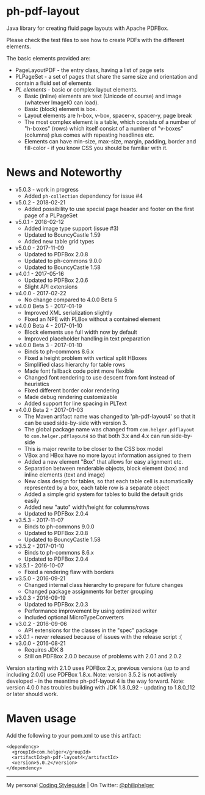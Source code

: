# ph-pdf-layout

Java library for creating fluid page layouts with Apache PDFBox.

Please check the test files to see how to create PDFs with the different elements.

The basic elements provided are:
* PageLayoutPDF - the entry class, having a list of page sets
* PLPageSet - a set of pages that share the same size and orientation and contain a fluid set of elements
* *PL elements* - basic or complex layout elements.
  * Basic (inline) elements are text (Unicode of course) and image (whatever ImageIO can load).
  * Basic (block) element is box. 
  * Layout elements are h-box, v-box, spacer-x, spacer-y, page break
  * The most complex element is a table, which consists of a number of "h-boxes" (rows) which itself consist of a number of "v-boxes" (columns) plus comes with repeating headlines etc.
  * Elements can have min-size, max-size, margin, padding, border and fill-color - if you know CSS you should be familiar with it.

# News and Noteworthy

* v5.0.3 - work in progress
  * Added `ph-collection` dependency for issue #4
* v5.0.2 - 2018-02-21
  * Added possibility to use special page header and footer on the first page of a PLPageSet
* v5.0.1 - 2018-02-12
  * Added image type support (issue #3)
  * Updated to BouncyCastle 1.59
  * Added new table grid types
* v5.0.0 - 2017-11-09
  * Updated to PDFBox 2.0.8
  * Updated to ph-commons 9.0.0
  * Updated to BouncyCastle 1.58
* v4.0.1 - 2017-05-16
  * Updated to PDFBox 2.0.6
  * Slight API extensions
* v4.0.0 - 2017-02-22
  * No change compared to 4.0.0 Beta 5
* v4.0.0 Beta 5 - 2017-01-19
  * Improved XML serialization slightly
  * Fixed an NPE with PLBox without a contained element
* v4.0.0 Beta 4 - 2017-01-10
  * Block elements use full width now by default
  * Improved placeholder handling in text preparation
* v4.0.0 Beta 3 - 2017-01-10
  * Binds to ph-commons 8.6.x
  * Fixed a height problem with vertical split HBoxes
  * Simplified class hierarchy for table rows
  * Made font fallback code point more flexible
  * Changed font rendering to use descent from font instead of heuristics
  * Fixed different border color rendering
  * Made debug rendering customizable
  * Added support for line spacing in PLText
* v4.0.0 Beta 2 - 2017-01-03
  * The Maven artifact name was changed to 'ph-pdf-layout4' so that it can be used side-by-side with version 3.
  * The global package name was changed from `com.helger.pdflayout` to `com.helger.pdflayout4` so that both 3.x and 4.x can run side-by-side
  * This is major rewrite to be closer to the CSS box model
  * VBox and HBox have no more layout information assigned to them
  * Added a new element "Box" that allows for easy alignment etc.
  * Separation between renderable objects, block element (box) and inline elements (text and image)
  * New class design for tables, so that each table cell is automatically represented by a box, each table row is a separate object
  * Added a simple grid system for tables to build the default grids easily
  * Added new "auto" width/height for columns/rows
  * Updated to PDFBox 2.0.4
* v3.5.3 - 2017-11-07
  * Binds to ph-commons 9.0.0
  * Updated to PDFBox 2.0.8
  * Updated to BouncyCastle 1.58
* v3.5.2 - 2017-01-10
  * Binds to ph-commons 8.6.x
  * Updated to PDFBox 2.0.4
* v3.5.1 - 2016-10-07
  * Fixed a rendering flaw with borders
* v3.5.0 - 2016-09-21
  * Changed internal class hierarchy to prepare for future changes
  * Changed package assignments for better grouping
* v3.0.3 - 2016-09-19
  * Updated to PDFBox 2.0.3
  * Performance improvement by using optimized writer
  * Included optional MicroTypeConverters
* v3.0.2 - 2016-09-06
  * API extensions for the classes in the "spec" package
* v3.0.1 - never released because of issues with the release script :(   
* v3.0.0 - 2016-08-21
  * Requires JDK 8
  * Still on PDFBox 2.0.0 because of problems with 2.0.1 and 2.0.2

Version starting with 2.1.0 uses PDFBox 2.x, previous versions (up to and including 2.0.0) use PDFBox 1.8.x.
Note: version 3.5.2 is not actively developed - in the meantime ph-pdf-layout 4 is the way forward.
Note: version 4.0.0 has troubles building with JDK 1.8.0_92 - updating to 1.8.0_112 or later should work.

# Maven usage
Add the following to your pom.xml to use this artifact:
```
<dependency>
  <groupId>com.helger</groupId>
  <artifactId>ph-pdf-layout4</artifactId>
  <version>5.0.2</version>
</dependency>
```

---

My personal [Coding Styleguide](https://github.com/phax/meta/blob/master/CodingStyleguide.md) |
On Twitter: <a href="https://twitter.com/philiphelger">@philiphelger</a>
